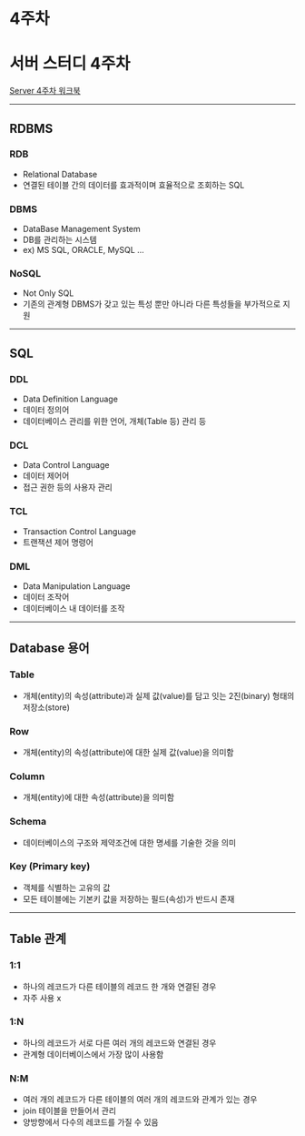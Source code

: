 # 4주차

# 서버 스터디 4주차

[Server 4주차 워크북](https://www.notion.so/Server-4-3759cd00fada4d12966ae1b5ec5336e4) 

---

## RDBMS

### RDB

- Relational Database
- 연결된 테이블 간의 데이터를 효과적이며 효율적으로 조회하는 SQL

### DBMS

- DataBase Management System
- DB를 관리하는 시스템
- ex) MS SQL, ORACLE, MySQL ...

### NoSQL

- Not Only SQL
- 기존의 관계형 DBMS가 갖고 있는 특성 뿐만 아니라 다른 특성들을 부가적으로 지원

---

## SQL

### DDL

- Data Definition Language
- 데이터 정의어
- 데이터베이스 관리를 위한 언어, 개체(Table 등) 관리 등

### DCL

- Data Control Language
- 데이터 제어어
- 접근 권한 등의 사용자 관리

### TCL

- Transaction Control Language
- 트랜잭션 제어 명령어

### DML

- Data Manipulation Language
- 데이터 조작어
- 데이터베이스 내 데이터를 조작

---

## Database 용어

### Table

- 개체(entity)의 속성(attribute)과 실제 값(value)를 담고 잇는 2진(binary) 형태의 저장소(store)

### Row

- 개체(entity)의 속성(attribute)에 대한 실제 값(value)을 의미함

### Column

- 개체(entity)에 대한 속성(attribute)을 의미함

### Schema

- 데이터베이스의 구조와 제약조건에 대한 명세를 기술한 것을 의미

### Key (Primary key)

- 객체를 식별하는 고유의 값
- 모든 테이블에는 기본키 값을 저장하는 필드(속성)가 반드시 존재

---

## Table 관계

### 1:1

- 하나의 레코드가 다른 테이블의 레코드 한 개와 연결된 경우
- 자주 사용 x

### 1:N

- 하나의 레코드가 서로 다른 여러 개의 레코드와 연결된 경우
- 관계형 데이터베이스에서 가장 많이 사용함

### N:M

- 여러 개의 레코드가 다른 테이블의 여러 개의 레코드와 관계가 있는 경우
- join 테이블을 만들어서 관리
- 양방향에서 다수의 레코드를 가질 수 있음